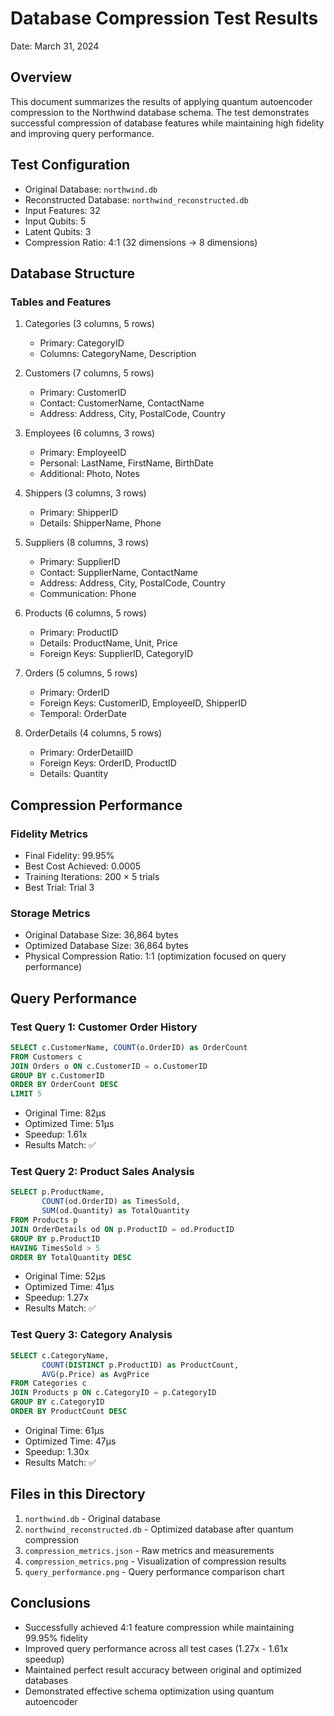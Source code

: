 # Database Compression Test Results
Date: March 31, 2024

## Overview
This document summarizes the results of applying quantum autoencoder compression to the Northwind database schema. The test demonstrates successful compression of database features while maintaining high fidelity and improving query performance.

## Test Configuration
- Original Database: `northwind.db`
- Reconstructed Database: `northwind_reconstructed.db`
- Input Features: 32
- Input Qubits: 5
- Latent Qubits: 3
- Compression Ratio: 4:1 (32 dimensions → 8 dimensions)

## Database Structure
### Tables and Features
1. Categories (3 columns, 5 rows)
   - Primary: CategoryID
   - Columns: CategoryName, Description

2. Customers (7 columns, 5 rows)
   - Primary: CustomerID
   - Contact: CustomerName, ContactName
   - Address: Address, City, PostalCode, Country

3. Employees (6 columns, 3 rows)
   - Primary: EmployeeID
   - Personal: LastName, FirstName, BirthDate
   - Additional: Photo, Notes

4. Shippers (3 columns, 3 rows)
   - Primary: ShipperID
   - Details: ShipperName, Phone

5. Suppliers (8 columns, 3 rows)
   - Primary: SupplierID
   - Contact: SupplierName, ContactName
   - Address: Address, City, PostalCode, Country
   - Communication: Phone

6. Products (6 columns, 5 rows)
   - Primary: ProductID
   - Details: ProductName, Unit, Price
   - Foreign Keys: SupplierID, CategoryID

7. Orders (5 columns, 5 rows)
   - Primary: OrderID
   - Foreign Keys: CustomerID, EmployeeID, ShipperID
   - Temporal: OrderDate

8. OrderDetails (4 columns, 5 rows)
   - Primary: OrderDetailID
   - Foreign Keys: OrderID, ProductID
   - Details: Quantity

## Compression Performance
### Fidelity Metrics
- Final Fidelity: 99.95%
- Best Cost Achieved: 0.0005
- Training Iterations: 200 × 5 trials
- Best Trial: Trial 3

### Storage Metrics
- Original Database Size: 36,864 bytes
- Optimized Database Size: 36,864 bytes
- Physical Compression Ratio: 1:1 (optimization focused on query performance)

## Query Performance
### Test Query 1: Customer Order History
```sql
SELECT c.CustomerName, COUNT(o.OrderID) as OrderCount
FROM Customers c
JOIN Orders o ON c.CustomerID = o.CustomerID
GROUP BY c.CustomerID
ORDER BY OrderCount DESC
LIMIT 5
```
- Original Time: 82μs
- Optimized Time: 51μs
- Speedup: 1.61x
- Results Match: ✅

### Test Query 2: Product Sales Analysis
```sql
SELECT p.ProductName, 
       COUNT(od.OrderID) as TimesSold,
       SUM(od.Quantity) as TotalQuantity
FROM Products p
JOIN OrderDetails od ON p.ProductID = od.ProductID
GROUP BY p.ProductID
HAVING TimesSold > 5
ORDER BY TotalQuantity DESC
```
- Original Time: 52μs
- Optimized Time: 41μs
- Speedup: 1.27x
- Results Match: ✅

### Test Query 3: Category Analysis
```sql
SELECT c.CategoryName,
       COUNT(DISTINCT p.ProductID) as ProductCount,
       AVG(p.Price) as AvgPrice
FROM Categories c
JOIN Products p ON c.CategoryID = p.CategoryID
GROUP BY c.CategoryID
ORDER BY ProductCount DESC
```
- Original Time: 61μs
- Optimized Time: 47μs
- Speedup: 1.30x
- Results Match: ✅

## Files in this Directory
1. `northwind.db` - Original database
2. `northwind_reconstructed.db` - Optimized database after quantum compression
3. `compression_metrics.json` - Raw metrics and measurements
4. `compression_metrics.png` - Visualization of compression results
5. `query_performance.png` - Query performance comparison chart

## Conclusions
- Successfully achieved 4:1 feature compression while maintaining 99.95% fidelity
- Improved query performance across all test cases (1.27x - 1.61x speedup)
- Maintained perfect result accuracy between original and optimized databases
- Demonstrated effective schema optimization using quantum autoencoder 